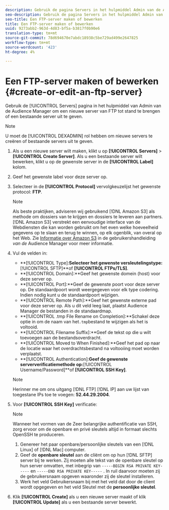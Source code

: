 ```yaml
---
description: Gebruik de pagina Servers in het hulpmiddel Admin van de Audience Manager om een nieuwe server van FTP tot stand te brengen of een bestaande server uit te geven.
seo-description: Gebruik de pagina Servers in het hulpmiddel Admin van de Audience Manager om een nieuwe server van FTP tot stand te brengen of een bestaande server uit te geven.
seo-title: Een FTP-server maken of bewerken
title: Een FTP-server maken of bewerken
uuid: 9273abb2-963d-4d83-bf5a-b3817f0b90e6
translation-type: tm+mt
source-git-commit: 78d694670e7abdc18938c5be729ad499e2647825
workflow-type: tm+mt
source-wordcount: '423'
ht-degree: 4%

---
```



# Een FTP-server maken of bewerken {#create-or-edit-an-ftp-server}

Gebruik de [!UICONTROL Servers] pagina in het hulpmiddel van Admin van de Audience Manager om een nieuwe server van FTP tot stand te brengen of een bestaande server uit te geven.

>[!NOTE]
>
>U moet de [!UICONTROL DEXADMIN] rol hebben om nieuwe servers te creëren of bestaande servers uit te geven.

1. Als u een nieuwe server wilt maken, klikt u op **[!UICONTROL Servers]** > **[!UICONTROL Create Server]**. Als u een bestaande server wilt bewerken, klikt u op de gewenste server in de **[!UICONTROL Label]** kolom.
1. Geef het gewenste label voor deze server op.
1. Selecteer in de **[!UICONTROL Protocol]** vervolgkeuzelijst het gewenste protocol: **FTP**.

   >[!NOTE]
   >
   >Als beste praktijken, adviseren wij gebruikend [!DNL Amazon S3] als methode om dossiers van te krijgen en dossiers te leveren aan partners. [!DNL Amazon S3] verstrekt een eenvoudige interface van de Webdiensten die kan worden gebruikt om het even welke hoeveelheid gegevens op te slaan en terug te winnen, op elk ogenblik, van overal op het Web. Zie [Informatie over Amazon S3](https://docs.adobe.com/content/help/en/audience-manager/user-guide/reference/amazon-s3.html) in de gebruikershandleiding *van de* Audience Manager voor meer informatie.

1. Vul de velden in:

   * **[!UICONTROL Type]:**Selecteer het gewenste versleutelingstype:**[!UICONTROL SFTP]**of **[!UICONTROL FTPs/TLS]**.
   * **[!UICONTROL Domain]:**Geef het gewenste domein (host) voor deze server op.
   * **[!UICONTROL Port]:**Geef de gewenste poort voor deze server op. De standaardpoort wordt weergegeven voor elk type codering. Indien nodig kunt u de standaardpoort wijzigen.
   * **[!UICONTROL Remote Path]:**Geef het gewenste externe pad voor deze server op. Als u dit veld leeg laat, plaatst Audience Manager de bestanden in de standaardmap.
   * **[!UICONTROL .tmp File Rename on Completion]:**Schakel deze optie in om de naam van het`.tmp`bestand te wijzigen als het is voltooid.
   * **[!UICONTROL Filename Suffix]:**Geef de tekst op die u wilt toevoegen aan de bestandsoverdracht.
   * **[!UICONTROL Moved to When Finished]:**Geef het pad op naar de locatie waar het overdrachtsbestand na voltooiing moet worden verplaatst.
   * **[!UICONTROL Authentication]:**Geef de gewenste serververificatiemethode op:**[!UICONTROL Username/Password]**of **[!UICONTROL SSH Key]**.
   >[!NOTE]
   >
   >Herinner me om ons uitgang [!DNL FTP] [!DNL IP] aan uw lijst van toegestane IPs toe te voegen: **52.44.29.2004**.

1. Voor **[!UICONTROL SSH Key]** verificatie:
   >[!NOTE]
   >
   >Wanneer het vormen van de Zeer belangrijke authentificatie van SSH, zorg ervoor om de openbare en privé sleutels altijd in formaat slechts OpenSSH te produceren.
   1. Genereer het paar openbare/persoonlijke sleutels van een [!DNL Linux] of [!DNL Mac] computer.
   1. Geef de **openbare sleutel** aan de cliënt om op hun [!DNL SFTP] server bij te werken. Zij moeten alle tekst van de openbare sleutel op hun server omvatten, met inbegrip van `-----BEGIN RSA PRIVATE KEY-----` en `-----END RSA PRIVATE KEY-----` . In ruil daarvoor moeten zij de gebruikersnaam opgeven waaronder zij de sleutel installeren.
   1. Werk het veld Gebruikersnaam bij met het veld dat door de client wordt opgegeven en het veld Sleutel met de **persoonlijke sleutel**.
1. Klik **[!UICONTROL Create]** als u een nieuwe server maakt of klik **[!UICONTROL Update]** als u een bestaande server bewerkt.
